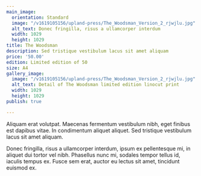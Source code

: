 ```yaml
---
main_image:
  orientation: Standard
  image: "/v1619105156/upland-press/The_Woodsman_Version_2_rjwjlu.jpg"
  alt_text: Donec fringilla, risus a ullamcorper interdum
  width: 1029
  height: 1029
title: The Woodsman
description: Sed tristique vestibulum lacus sit amet aliquam
price: '50.00'
edition: Limited edition of 50
size: A4
gallery_image:
  image: "/v1619105156/upland-press/The_Woodsman_Version_2_rjwjlu.jpg"
  alt_text: Detail of The Woodsman limited edition linocut print
  width: 1029
  height: 1029
publish: true

---
```

Aliquam erat volutpat. Maecenas fermentum vestibulum nibh, eget finibus est dapibus vitae. In condimentum aliquet aliquet. Sed tristique vestibulum lacus sit amet aliquam. 

Donec fringilla, risus a ullamcorper interdum, ipsum ex pellentesque mi, in aliquet dui tortor vel nibh. Phasellus nunc mi, sodales tempor tellus id, iaculis tempus ex. Fusce sem erat, auctor eu lectus sit amet, tincidunt euismod ex.